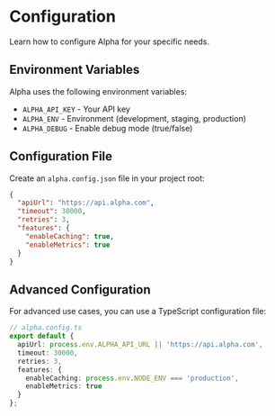 # Configuration

Learn how to configure Alpha for your specific needs.

## Environment Variables

Alpha uses the following environment variables:

- `ALPHA_API_KEY` - Your API key
- `ALPHA_ENV` - Environment (development, staging, production)
- `ALPHA_DEBUG` - Enable debug mode (true/false)

## Configuration File

Create an `alpha.config.json` file in your project root:

```json
{
  "apiUrl": "https://api.alpha.com",
  "timeout": 30000,
  "retries": 3,
  "features": {
    "enableCaching": true,
    "enableMetrics": true
  }
}
```

## Advanced Configuration

For advanced use cases, you can use a TypeScript configuration file:

```typescript
// alpha.config.ts
export default {
  apiUrl: process.env.ALPHA_API_URL || 'https://api.alpha.com',
  timeout: 30000,
  retries: 3,
  features: {
    enableCaching: process.env.NODE_ENV === 'production',
    enableMetrics: true
  }
};
```

